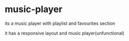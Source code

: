 # music-player
its a music player with playlist and favourites section

it has a responsive layout and music player(unfunctional)
